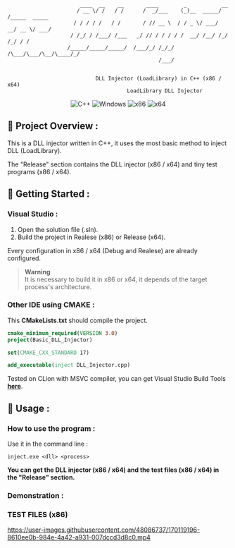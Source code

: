 ```
                       ____  __    __       ____        _           __            
                      / __ \/ /   / /      /  _/___    (_)__  _____/ /_____  _____
                     / / / / /   / /       / // __ \  / / _ \/ ___/ __/ __ \/ ___/
                    / /_/ / /___/ /___   _/ // / / / / /  __/ /__/ /_/ /_/ / /  
                   /_____/_____/_____/  /___/_/ /_/_/ /\___/\___/\__/\____/_/  
                                                /___/                        


                            DLL Injector (LoadLibrary) in C++ (x86 / x64) 
                                      LoadLibrary DLL Injector
```
<p align="center">
    <img src="https://img.shields.io/badge/language-C%2B%2B-%23f34b7d.svg?style=for-the-badge&logo=appveyor" alt="C++">
    <img src="https://img.shields.io/badge/platform-Windows-0078d7.svg?style=for-the-badge&logo=appveyor" alt="Windows">
    <img src="https://img.shields.io/badge/arch-x86-red.svg?style=for-the-badge&logo=appveyor" alt="x86">
    <img src="https://img.shields.io/badge/arch-x64-green.svg?style=for-the-badge&logo=appveyor" alt="x64">
</p>

## :open_book: Project Overview :

This is a DLL injector written in C++, it uses the most basic method to inject DLL (LoadLibrary).

The "Release" section contains the DLL injector (x86 / x64) and tiny test programs (x86 / x64).

## 🚀 Getting Started :

### Visual Studio :

1. Open the solution file (.sln).
2. Build the project in Realese (x86) or Release (x64).

Every configuration in x86 / x64 (Debug and Realese) are already configured.

> **Warning** <br>
> It is necessary to build it in x86 or x64, it depends of the target process's architecture.

### Other IDE using CMAKE :

This **CMakeLists.txt** should compile the project.

```cmake
cmake_minimum_required(VERSION 3.0)
project(Basic_DLL_Injector)

set(CMAKE_CXX_STANDARD 17)

add_executable(inject DLL_Injector.cpp)
```

Tested on CLion with MSVC compiler, you can get Visual Studio Build Tools [**here**](https://visualstudio.microsoft.com/fr/downloads/?q=build+tools).

## 🧪 Usage :

### How to use the program :

Use it in the command line :

    inject.exe <dll> <process>
**You can get the DLL injector (x86 / x64) and the test files (x86 / x64) in the "Release" section.**

### Demonstration :

### TEST FILES (x86)

https://user-images.githubusercontent.com/48086737/170119196-8610ee0b-984e-4a42-a931-007dccd3d8c0.mp4
